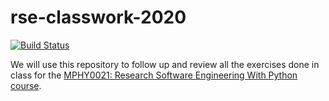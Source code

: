 # rse-classwork-2020
[![Build Status](https://travis-ci.com/kinianlo/rse-classwork-2020.svg?branch=week5testing)](https://travis-ci.com/kinianlo/rse-classwork-2020)

We will use this repository to follow up and review all the exercises done in class for the
[MPHY0021: Research Software Engineering With Python course](http://github-pages.ucl.ac.uk/rsd-engineeringcourse/).
